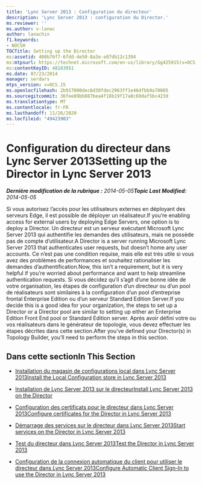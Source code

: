```yaml
---
title: 'Lync Server 2013 : Configuration du directeur'
description: 'Lync Server 2013 : configuration du Director.'
ms.reviewer: ''
ms.author: v-lanac
author: lanachin
f1.keywords:
- NOCSH
TOCTitle: Setting up the Director
ms:assetid: 408b76f7-6fdd-4e50-8a3e-e87db12c1394
ms:mtpsurl: https://technet.microsoft.com/en-us/library/Gg425915(v=OCS.15)
ms:contentKeyID: 48183951
ms.date: 07/23/2014
manager: serdars
mtps_version: v=OCS.15
ms.openlocfilehash: 2b917000dec6d30fdec2963ff1e464fbb9a70805
ms.sourcegitcommit: 36fee89bb887bea4f18b19f17a8c69daf5bc423d
ms.translationtype: MT
ms.contentlocale: fr-FR
ms.lasthandoff: 11/26/2020
ms.locfileid: "49423903"
---
```

# <a name="setting-up-the-director-in-lync-server-2013"></a><span data-ttu-id="d67b9-103">Configuration du directeur dans Lync Server 2013</span><span class="sxs-lookup"><span data-stu-id="d67b9-103">Setting up the Director in Lync Server 2013</span></span>

<div data-xmlns="http://www.w3.org/1999/xhtml">

<div class="topic" data-xmlns="http://www.w3.org/1999/xhtml" data-msxsl="urn:schemas-microsoft-com:xslt" data-cs="https://msdn.microsoft.com/">

<div data-asp="https://msdn2.microsoft.com/asp">



</div>

<div id="mainSection">

<div id="mainBody"><span data-ttu-id="d67b9-104">

<span> </span></span><span class="sxs-lookup"><span data-stu-id="d67b9-104">

<span> </span></span></span>

<span data-ttu-id="d67b9-105">_**Dernière modification de la rubrique :** 2014-05-05_</span><span class="sxs-lookup"><span data-stu-id="d67b9-105">_**Topic Last Modified:** 2014-05-05_</span></span>

<span data-ttu-id="d67b9-106">Si vous autorisez l’accès pour les utilisateurs externes en déployant des serveurs Edge, il est possible de déployer un réalisateur.</span><span class="sxs-lookup"><span data-stu-id="d67b9-106">If you’re enabling access for external users by deploying Edge Servers, one option is to deploy a Director.</span></span> <span data-ttu-id="d67b9-107">Un directeur est un serveur exécutant Microsoft Lync Server 2013 qui authentifie les demandes des utilisateurs, mais ne possède pas de compte d’utilisateur.</span><span class="sxs-lookup"><span data-stu-id="d67b9-107">A Director is a server running Microsoft Lync Server 2013 that authenticates user requests, but doesn’t home any user accounts.</span></span> <span data-ttu-id="d67b9-108">Ce n’est pas une condition requise, mais elle est très utile si vous avez des problèmes de performances et souhaitez rationaliser les demandes d’authentification.</span><span class="sxs-lookup"><span data-stu-id="d67b9-108">Now, this isn’t a requirement, but it is very helpful if you’re worried about performance and want to help streamline authentication requests.</span></span> <span data-ttu-id="d67b9-109">Si vous décidez qu’il s’agit d’une bonne idée de votre organisation, les étapes de configuration d’un directeur ou d’un pool de réalisateurs sont similaires à la configuration d’un pool d’entreprise frontal Enterprise Edition ou d’un serveur Standard Edition Server.</span><span class="sxs-lookup"><span data-stu-id="d67b9-109">If you decide this is a good idea for your organization, the steps to set up a Director or a Director pool are similar to setting up either an Enterprise Edition Front End pool or Standard Edition server.</span></span> <span data-ttu-id="d67b9-110">Après avoir défini votre ou vos réalisateurs dans le générateur de topologie, vous devez effectuer les étapes décrites dans cette section.</span><span class="sxs-lookup"><span data-stu-id="d67b9-110">After you’ve defined your Director(s) in Topology Builder, you’ll need to perform the steps in this section.</span></span>

<div>

## <a name="in-this-section"></a><span data-ttu-id="d67b9-111">Dans cette section</span><span class="sxs-lookup"><span data-stu-id="d67b9-111">In This Section</span></span>

  - [<span data-ttu-id="d67b9-112">Installation du magasin de configurations local dans Lync Server 2013</span><span class="sxs-lookup"><span data-stu-id="d67b9-112">Install the Local Configuration store in Lync Server 2013</span></span>](lync-server-2013-install-the-local-configuration-store.md)

  - [<span data-ttu-id="d67b9-113">Installation de Lync Server 2013 sur le directeur</span><span class="sxs-lookup"><span data-stu-id="d67b9-113">Install Lync Server 2013 on the Director</span></span>](lync-server-2013-install-lync-server-on-the-director.md)

  - [<span data-ttu-id="d67b9-114">Configuration des certificats pour le directeur dans Lync Server 2013</span><span class="sxs-lookup"><span data-stu-id="d67b9-114">Configure certificates for the Director in Lync Server 2013</span></span>](lync-server-2013-configure-certificates-for-the-director.md)

  - [<span data-ttu-id="d67b9-115">Démarrage des services sur le directeur dans Lync Server 2013</span><span class="sxs-lookup"><span data-stu-id="d67b9-115">Start services on the Director in Lync Server 2013</span></span>](lync-server-2013-start-services-on-the-director.md)

  - [<span data-ttu-id="d67b9-116">Test du directeur dans Lync Server 2013</span><span class="sxs-lookup"><span data-stu-id="d67b9-116">Test the Director in Lync Server 2013</span></span>](lync-server-2013-test-the-director.md)

  - [<span data-ttu-id="d67b9-117">Configuration de la connexion automatique du client pour utiliser le directeur dans Lync Server 2013</span><span class="sxs-lookup"><span data-stu-id="d67b9-117">Configure Automatic Client Sign-In to use the Director in Lync Server 2013</span></span>](lync-server-2013-configure-automatic-client-sign-in-to-use-the-director.md)

<span data-ttu-id="d67b9-118"></div>

</div>

<span> </span>

</div>

</div>

</span><span class="sxs-lookup"><span data-stu-id="d67b9-118"></div>

</div>

<span> </span>

</div>

</div>

</span></span></div>

